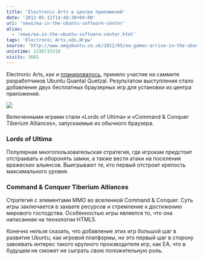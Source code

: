 ```yaml
---
title: 'Electronic Arts в центре приложений'
date: '2012-05-11T14:48:38+04:00'
uri: 'news/ea-in-the-ubuntu-software-center'
alias: 
  - 'news/ea-in-the-ubuntu-software-center.html'
tags: 'Electronic Arts,uds,Игры'
source: 'http://www.omgubuntu.co.uk/2012/05/ea-games-arrive-in-the-ubuntu-software-center/'
unixtime: 1336733318
visits: 3601
---
```

Electronic Arts, как и [планировалось](news/electronic-arts-attending-ubuntu-developer-summit), приняло участие на саммите разработчиков Ubuntu Quantal Quetzal. Результатом выступления стало добавление двух бесплатных браузерных игр для установки из центра приложений.

[![](img/2012/05/11/14-00/virtual-reality-7175754408-o.jpg)](img/2012/05/11/14-00/virtual-reality-7175754408-o.jpg)

Включенными играми стали «Lords of Ultima» и «Command & Conquer Tiberium Alliances», запускаемые из обычного браузера.

### Lords of Ultima

Популярная многопользовательская стратегия, где игрокам предстоит отстраивать и оборонять замки, а также вести атаки на поселения вражеских альянсов. Выигрывают те, кто первый отстроит крепость максимального уровня.

### Command & Conquer Tiberium Alliances

Стратегия с элементами MMO во вселенной Command & Conquer. Суть игры заключается в захвате ресурсов и стремление к достижению мирового господства. Особенностью игры является то, что она написанная на технологии HTML5.

Конечно нельзя сказать, что добавление этих игр большой шаг в развитие Ubuntu, как игровой платформы, но это первый шаг в сторону завоевать интерес такого крупного производителя игр, как EA, что в будущем не сможет не сыграть свою положительную роль.
